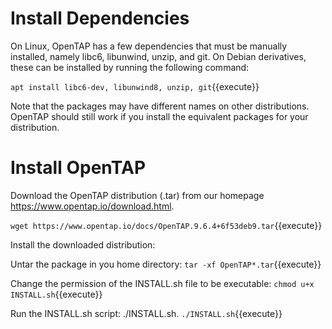 # Install Dependencies

On Linux, OpenTAP has a few dependencies that must be manually installed, namely libc6, libunwind, unzip, and git. On Debian derivatives, these can be installed by running the following command:

`apt install libc6-dev, libunwind8, unzip, git`{{execute}}

Note that the packages may have different names on other distributions. OpenTAP should still work if you install the equivalent packages for your distribution.


# Install OpenTAP

Download the OpenTAP distribution (.tar) from our homepage https://www.opentap.io/download.html.

`wget https://www.opentap.io/docs/OpenTAP.9.6.4+6f53deb9.tar`{{execute}}

Install the downloaded distribution:

Untar the package in you home directory:
`tar -xf OpenTAP*.tar`{{execute}}

Change the permission of the INSTALL.sh file to be executable: 
`chmod u+x INSTALL.sh`{{execute}}

Run the INSTALL.sh script: ./INSTALL.sh.
`./INSTALL.sh`{{execute}}
